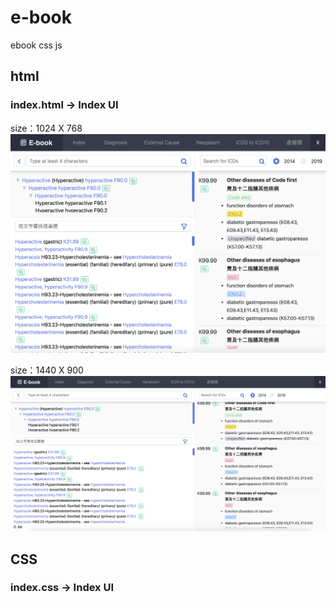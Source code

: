 # e-book
ebook css js
## html
### index.html -> Index UI

size：1024 X 768
![image](https://github.com/a192921/e-book/blob/master/UI/1024x768.png)

size：1440 X 900
![image](https://github.com/a192921/e-book/blob/master/UI/1440x900.png)

## CSS
### index.css -> Index UI
